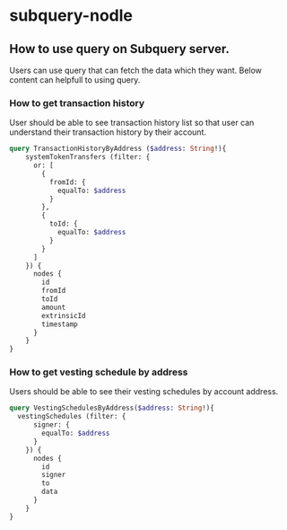 # subquery-nodle

## How to use query on Subquery server. 

Users can use query that can fetch the data which they want. Below content can helpfull to using query.
### How to get transaction history
 User should be able to see transaction history list so that user can understand their transaction history by their account.
```graphql
query TransactionHistoryByAddress ($address: String!){
	systemTokenTransfers (filter: {
      or: [
        {
          fromId: {
            equalTo: $address
          }
        },        	
        {
          toId: {
            equalTo: $address
          }
        }
      ]
    }) {
      nodes {
        id
        fromId
        toId
        amount
        extrinsicId
        timestamp
      }
    }
}
```
### How to get vesting schedule by address

Users should be able to see their vesting schedules by account address.

```graphql VestingSchedulesByAddress
query VestingSchedulesByAddress($address: String!){
  vestingSchedules (filter: {
      signer: {
        equalTo: $address
      }
    }) {
      nodes {
        id
        signer
        to
        data
      }
    }
}
```
